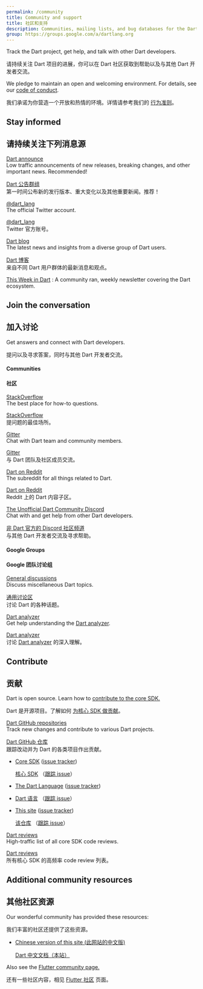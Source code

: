```yaml
---
permalink: /community
title: Community and support
title: 社区和支持
description: Communities, mailing lists, and bug databases for the Dart project.
group: https://groups.google.com/a/dartlang.org
---
```


Track the Dart project, get help, and talk with other Dart developers.

请持续关注 Dart 项目的进展，你可以在 Dart 社区获取到帮助以及与其他 Dart 开发者交流。

We pledge to maintain an open and welcoming environment.
For details, see our [code of conduct](/code-of-conduct).

我们承诺为你营造一个开放和热情的环境。详情请参考我们的 [行为准则](/code-of-conduct)。

## Stay informed

## 请持续关注下列消息源

[Dart announce]({{page.group}}/d/forum/announce)
<br> Low traffic announcements of new releases, breaking changes,
     and other important news. Recommended!

[Dart 公告群组]({{page.group}}/d/forum/announce)
<br> 第一时间公布新的发行版本、重大变化以及其他重要新闻。推荐！

[@dart_lang](https://twitter.com/dart_lang)
<br> The official Twitter account.

[@dart_lang](https://twitter.com/dart_lang)
<br> Twitter 官方账号。

[Dart blog](https://medium.com/dartlang)
<br> The latest news and insights from a diverse group of Dart users.

[Dart 博客](https://medium.com/dartlang)
<br> 来自不同 Dart 用户群体的最新消息和观点。

[This Week in Dart](https://thisweekindart.dev/)
: A community ran, weekly newsletter covering the Dart ecosystem.

## Join the conversation

## 加入讨论

Get answers and connect with Dart developers.

提问以及寻求答案，同时与其他 Dart 开发者交流。

#### Communities

#### 社区

[StackOverflow](https://stackoverflow.com/tags/dart)
<br> The best place for how-to questions.

[StackOverflow](https://stackoverflow.com/tags/dart)
<br> 提问题的最佳场所。

[Gitter](https://gitter.im/dart-lang/home)
<br> Chat with Dart team and community members.

[Gitter](https://gitter.im/dart-lang/home)
<br> 与 Dart 团队及社区成员交流。

[Dart on Reddit](https://www.reddit.com/r/dartlang)
<br> The subreddit for all things related to Dart.

[Dart on Reddit](https://www.reddit.com/r/dartlang)
<br> Reddit 上的 Dart 内容子区。

[The Unofficial Dart Community Discord](https://discord.gg/Qt6DgfAWWx)
<br> Chat with and get help from other Dart developers.

[非 Dart 官方的 Discord 社区频道](https://discord.gg/Qt6DgfAWWx)
<br> 与其他 Dart 开发者交流及寻求帮助。

#### Google Groups

#### Google 团队讨论组

[General discussions]({{page.group}}/d/forum/misc)
<br> Discuss miscellaneous Dart topics.

[通用讨论区]({{page.group}}/d/forum/misc)
<br> 讨论 Dart 的各种话题。

[Dart analyzer]({{page.group}}/d/forum/analyzer-discuss)
<br> Get help understanding the [Dart analyzer](/tools/dart-analyze).

[Dart analyzer]({{page.group}}/d/forum/analyzer-discuss)
<br> 讨论 [Dart analyzer](/tools/dart-analyze) 的深入理解。

## Contribute

## 贡献

Dart is open source.
Learn how to
[contribute to the core SDK.](https://github.com/dart-lang/sdk/blob/main/CONTRIBUTING.md)

Dart 是开源项目。了解如何
[为核心 SDK 做贡献](https://github.com/dart-lang/sdk/blob/master/CONTRIBUTING.md)。

[Dart GitHub repositories](https://github.com/dart-lang/)
<br> Track new changes and contribute to various Dart projects.

[Dart GitHub 仓库](https://github.com/dart-lang/)
<br> 跟踪改动并为 Dart 的各类项目作出贡献。

  * [Core SDK](https://github.com/dart-lang/sdk/)
    ([issue tracker](https://github.com/dart-lang/sdk/issues/))

    [核心 SDK](https://github.com/dart-lang/sdk/)
    （[跟踪 issue](https://github.com/dart-lang/sdk/issues/)）

  * [The Dart Language](https://github.com/dart-lang/language)
    ([issue tracker](https://github.com/dart-lang/language/issues))

  * [Dart 语言](https://github.com/dart-lang/language)
    （[跟踪 issue](https://github.com/dart-lang/language/issues)）

  * [This site](https://github.com/dart-lang/site-www/)
    ([issue tracker](https://github.com/dart-lang/site-www/issues/))

    [该仓库](https://github.com/dart-lang/sdk/)
    （[跟踪 issue](https://github.com/dart-lang/site-www/issues/)）

[Dart reviews]({{page.group}}/d/forum/reviews)
<br> High-traffic list of all core SDK code reviews.

[Dart reviews]({{page.group}}/d/forum/reviews)
<br> 所有核心 SDK 的高频率 code review 列表。

## Additional community resources

## 其他社区资源

Our wonderful community has provided these resources:

我们丰富的社区还提供了这些资源。

* [Chinese version of this site (此网站的中文版)](https://dart.cn)

  [Dart 中文文档（本站）](https://dart.cn)

Also see the [Flutter community page.]({{site.flutter}}/community)

还有一些社区内容，相见 [Flutter 社区]({{site.flutter}}/community) 页面。
